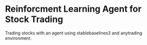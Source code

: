 # Reinforcment Learning Agent for Stock Trading 
 Trading stocks with an agent using stablebaselines3 and anytrading environment.

